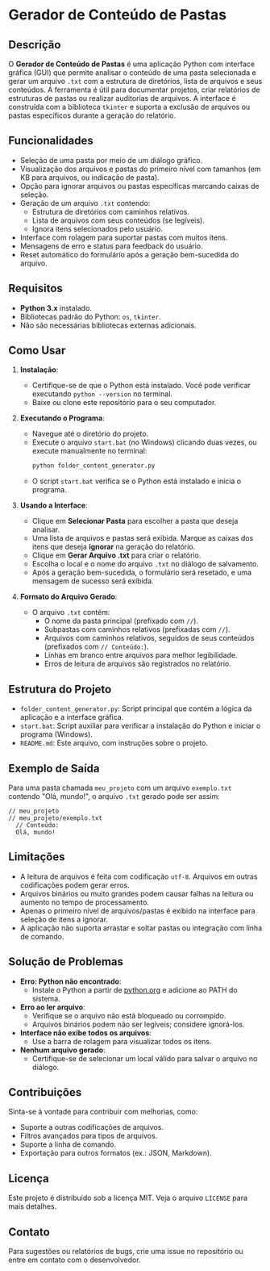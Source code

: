 # Gerador de Conteúdo de Pastas

## Descrição
O **Gerador de Conteúdo de Pastas** é uma aplicação Python com interface gráfica (GUI) que permite analisar o conteúdo de uma pasta selecionada e gerar um arquivo `.txt` com a estrutura de diretórios, lista de arquivos e seus conteúdos. A ferramenta é útil para documentar projetos, criar relatórios de estruturas de pastas ou realizar auditorias de arquivos. A interface é construída com a biblioteca `tkinter` e suporta a exclusão de arquivos ou pastas específicos durante a geração do relatório.

## Funcionalidades
- Seleção de uma pasta por meio de um diálogo gráfico.
- Visualização dos arquivos e pastas do primeiro nível com tamanhos (em KB para arquivos, ou indicação de pasta).
- Opção para ignorar arquivos ou pastas específicas marcando caixas de seleção.
- Geração de um arquivo `.txt` contendo:
  - Estrutura de diretórios com caminhos relativos.
  - Lista de arquivos com seus conteúdos (se legíveis).
  - Ignora itens selecionados pelo usuário.
- Interface com rolagem para suportar pastas com muitos itens.
- Mensagens de erro e status para feedback do usuário.
- Reset automático do formulário após a geração bem-sucedida do arquivo.

## Requisitos
- **Python 3.x** instalado.
- Bibliotecas padrão do Python: `os`, `tkinter`.
- Não são necessárias bibliotecas externas adicionais.

## Como Usar
1. **Instalação**:
   - Certifique-se de que o Python está instalado. Você pode verificar executando `python --version` no terminal.
   - Baixe ou clone este repositório para o seu computador.

2. **Executando o Programa**:
   - Navegue até o diretório do projeto.
   - Execute o arquivo `start.bat` (no Windows) clicando duas vezes, ou execute manualmente no terminal:
     ```bash
     python folder_content_generator.py
     ```
   - O script `start.bat` verifica se o Python está instalado e inicia o programa.

3. **Usando a Interface**:
   - Clique em **Selecionar Pasta** para escolher a pasta que deseja analisar.
   - Uma lista de arquivos e pastas será exibida. Marque as caixas dos itens que deseja **ignorar** na geração do relatório.
   - Clique em **Gerar Arquivo .txt** para criar o relatório.
   - Escolha o local e o nome do arquivo `.txt` no diálogo de salvamento.
   - Após a geração bem-sucedida, o formulário será resetado, e uma mensagem de sucesso será exibida.

4. **Formato do Arquivo Gerado**:
   - O arquivo `.txt` contém:
     - O nome da pasta principal (prefixado com `//`).
     - Subpastas com caminhos relativos (prefixadas com `//`).
     - Arquivos com caminhos relativos, seguidos de seus conteúdos (prefixados com `// Conteúdo:`).
     - Linhas em branco entre arquivos para melhor legibilidade.
     - Erros de leitura de arquivos são registrados no relatório.

## Estrutura do Projeto
- `folder_content_generator.py`: Script principal que contém a lógica da aplicação e a interface gráfica.
- `start.bat`: Script auxiliar para verificar a instalação do Python e iniciar o programa (Windows).
- `README.md`: Este arquivo, com instruções sobre o projeto.

## Exemplo de Saída
Para uma pasta chamada `meu_projeto` com um arquivo `exemplo.txt` contendo "Olá, mundo!", o arquivo `.txt` gerado pode ser assim:
```
// meu_projeto
// meu_projeto/exemplo.txt
  // Conteúdo:
  Olá, mundo!
```

## Limitações
- A leitura de arquivos é feita com codificação `utf-8`. Arquivos em outras codificações podem gerar erros.
- Arquivos binários ou muito grandes podem causar falhas na leitura ou aumento no tempo de processamento.
- Apenas o primeiro nível de arquivos/pastas é exibido na interface para seleção de itens a ignorar.
- A aplicação não suporta arrastar e soltar pastas ou integração com linha de comando.

## Solução de Problemas
- **Erro: Python não encontrado**:
  - Instale o Python a partir de [python.org](https://www.python.org/downloads/) e adicione ao PATH do sistema.
- **Erro ao ler arquivo**:
  - Verifique se o arquivo não está bloqueado ou corrompido.
  - Arquivos binários podem não ser legíveis; considere ignorá-los.
- **Interface não exibe todos os arquivos**:
  - Use a barra de rolagem para visualizar todos os itens.
- **Nenhum arquivo gerado**:
  - Certifique-se de selecionar um local válido para salvar o arquivo no diálogo.

## Contribuições
Sinta-se à vontade para contribuir com melhorias, como:
- Suporte a outras codificações de arquivos.
- Filtros avançados para tipos de arquivos.
- Suporte a linha de comando.
- Exportação para outros formatos (ex.: JSON, Markdown).

## Licença
Este projeto é distribuído sob a licença MIT. Veja o arquivo `LICENSE` para mais detalhes.

## Contato
Para sugestões ou relatórios de bugs, crie uma issue no repositório ou entre em contato com o desenvolvedor.